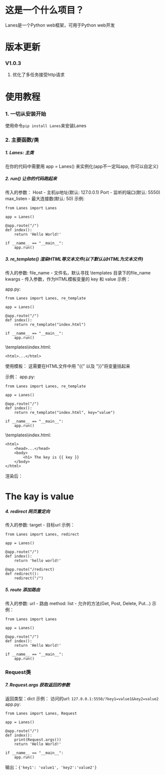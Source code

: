 # 这是一个什么项目？
Lanes是一个Python web框架，可用于Python web开发

# 版本更新
### V1.0.3
1. 优化了多任务接受http请求

# 使用教程
### 1. 一切从安装开始
使用命令`pip install Lanes`来安装Lanes
### 2. 主要函数/类

##### 1. Lanes: 主类
在你的代码中需要用 app = Lanes() 来实例化(app不一定叫app, 你可以自定义)

##### 2. run() 让你的代码跑起来
传入的参数： Host - 主机ip地址(默认: 127.0.0.1)
            Port - 监听的端口(默认: 5550)
            max_listen - 最大连接数(默认: 50)
示例: 

    from Lanes import Lanes

    app = Lanes()

    @app.route("/")
    def index():
        return 'Hello World!'

    if __name__ == "__main__":
        app.run()

##### 3. re_template() 渲染HTML等文本文件(以下默认以HTML为文本文件)
传入的参数: file_name - 文件名，默认寻找 \templates 目录下的file_name
           kwargs - 传入参数，作为HTML模板变量的 key 和 value
示例：

app.py:

    from Lanes import Lanes, re_template

    app = Lanes()

    @app.route("/")
    def index():
        return re_template("index.html")

    if __name__ == "__main__":
        app.run()
    
\templates\index.html:

    <html>...</html>

使用模板：
    这需要在HTML文件中用 "{{" 以及 "}}"将变量括起来

示例：
app.py:

    from Lanes import Lanes, re_template

    app = Lanes()

    @app.route("/")
    def index():
        return re_template("index.html", key="value")

    if __name__ == "__main__":
        app.run()
    
\templates\index.html:

    <html>
        <head>...</head>
        <body>
            <h1> The key is {{ key }}
        </body>
    </html>

渲染后：

<h1>The kay is value</h1>

##### 4. redirect 网页重定向
传入的参数: target - 目标url
示例：

    from Lanes import Lanes, redirect

    app = Lanes()
    
    @app.route("/")
    def index():
        return 'hello world!'

    @app.route("/redirect)
    def redirect():
        redirect("/")

##### 5. route 添加路由
传入的参数: url - 路由
           method: list - 允许的方法(Get, Post, Delete, Put...)
示例：

    from Lanes import Lanes

    app = Lanes()

    @app.route("/")
    def index():
        return 'Hello World!'

    if __name__ == "__main__":
        app.run()

### Request类
##### 7. Request.args 获取返回的参数
返回类型：dict
示例：
访问的url: `127.0.0.1:5550/?key1=value1&key2=value2`
app.py:

    from Lanes import Lanes, Request

    app = Lanes()

    @app.route("/")
    def index():
        print(Request.args())
        return 'Hello World!'

    if __name__ == "__main__":
        app.run()
输出：`{'key1': 'value1', 'key2':'value2'}`
